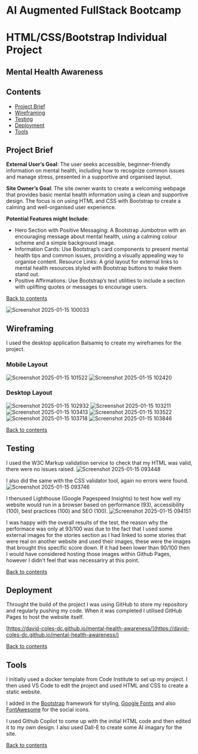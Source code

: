 # AI Augmented FullStack Bootcamp
# HTML/CSS/Bootstrap Individual Project
## Mental Health Awareness

## Contents
- [Project Brief](#project-brief)
- [Wireframing](#wireframing)
- [Testing](#testing)
- [Deployment](#deployment)
- [Tools](#tools)

## Project Brief
**External User’s Goal**: The user seeks accessible, beginner-friendly information on mental health, including how to recognize common issues and manage stress, presented in a supportive and organised layout.

**Site Owner’s Goal**: The site owner wants to create a welcoming webpage that provides basic mental health information using a clean and supportive design. The focus is on using HTML and CSS with Bootstrap to create a calming and well-organised user experience.

**Potential Features might Include**:
- Hero Section with Positive Messaging: A Bootstrap Jumbotron with an encouraging message about mental health, using a calming colour scheme and a simple background image.
- Information Cards: Use Bootstrap’s card components to present mental health tips and common issues, providing a visually appealing way to organise content.
Resource Links: A grid layout for external links to mental health resources styled with Bootstrap buttons to make them stand out.
- Positive Affirmations: Use Bootstrap’s text utilities to include a section with uplifting quotes or messages to encourage users.

[Back to contents](#contents)

![Screenshot 2025-01-15 100033](https://github.com/user-attachments/assets/1d0fc29d-a21a-4178-9a0d-c422f80e516f)

## Wireframing

I used the desktop application Balsamiq to create my wireframes for the project.

### Mobile Layout
![Screenshot 2025-01-15 101522](https://github.com/user-attachments/assets/84505a60-8637-4d91-a871-ac2f6e93812c)
![Screenshot 2025-01-15 102420](https://github.com/user-attachments/assets/33ec1179-ea07-4bc2-883a-ae0ae07ea0ff)

### Desktop Layout
![Screenshot 2025-01-15 102932](https://github.com/user-attachments/assets/7260a21f-4b72-40ae-b14a-869bc3497951)
![Screenshot 2025-01-15 103211](https://github.com/user-attachments/assets/393c7c88-9c18-4a66-9643-8ea6286bf13d)
![Screenshot 2025-01-15 103413](https://github.com/user-attachments/assets/c0c0509a-3ef0-47de-a5da-ed960282ee2b)
![Screenshot 2025-01-15 103522](https://github.com/user-attachments/assets/5c4734bb-32f1-4396-8106-5b2dad7fdaac)
![Screenshot 2025-01-15 103718](https://github.com/user-attachments/assets/5aac20dd-8bc9-43e6-8621-442f241c67be)
![Screenshot 2025-01-15 103846](https://github.com/user-attachments/assets/efee8531-af49-4e7d-aa81-777d89fa2585)

[Back to contents](#contents)

## Testing

I used the W3C Markup validation service to check that my HTML was valid, there were no issues raised.
![Screenshot 2025-01-15 093448](https://github.com/user-attachments/assets/f1b07254-9d57-46c1-9150-d2449b959417)

I also did the same with the CSS validator tool, again no errors were found.
![Screenshot 2025-01-15 093746](https://github.com/user-attachments/assets/41c15445-9782-482a-823e-970e8f59b43d)

I thenused Lighthouse (Google Pagespeed Insights) to test how well my website would run in a browser based on performance (93), accessibility (100), best practices (100) and SEO (100).
![Screenshot 2025-01-15 094151](https://github.com/user-attachments/assets/196d9828-06b7-4fb8-9961-243dace71a82)

I was happy with the overall results of the test, the reason why the performace was only at 93/100 was due to the fact that I used some external images for the stories section as I had linked to some stories that were real on another website and used their images, these were the images that brought this specific score down. If it had been lower than 90/100 then I would have considered hosting those images within Github Pages, however I didn't feel that was necessariry at this point.

[Back to contents](#contents)

## Deployment
Throught the build of the project I was using GitHub to store my repository and regularly pushing my code. When it was completed I utilised GitHub Pages to host the website itself.

[https://david-coles-dc.github.io/mental-health-awareness/](https://david-coles-dc.github.io/mental-health-awareness/)

[Back to contents](#contents)

## Tools
I initially used a docker template from Code Institute to set up my project. I then used VS Code to edit the project and used HTML and CSS to create a static website.

I added in the [Bootstrap](https://getbootstrap.com/) framework for styling, [Google Fonts](https://fonts.google.com/) and also [FontAwesome](https://fontawesome.com/) for the social icons.

I used Github Copilot to come up with the initial HTML code and then edited it to my own design. I also used Dall-E to create some AI imagary for the site.

[Back to contents](#contents)
